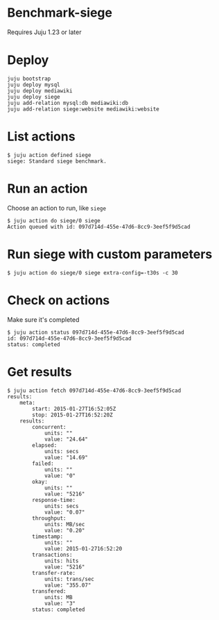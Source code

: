 # Benchmark-siege

Requires Juju 1.23 or later

# Deploy

```
juju bootstrap
juju deploy mysql
juju deploy mediawiki
juju deploy siege
juju add-relation mysql:db mediawiki:db
juju add-relation siege:website mediawiki:website
```

# List actions

```
$ juju action defined siege
siege: Standard siege benchmark.
```

# Run an action

Choose an action to run, like `siege`

```
$ juju action do siege/0 siege
Action queued with id: 097d714d-455e-47d6-8cc9-3eef5f9d5cad
```

# Run siege with custom parameters
```
$ juju action do siege/0 siege extra-config=-t30s -c 30
```

# Check on actions

Make sure it's completed

```
$ juju action status 097d714d-455e-47d6-8cc9-3eef5f9d5cad
id: 097d714d-455e-47d6-8cc9-3eef5f9d5cad
status: completed
```

# Get results

```
$ juju action fetch 097d714d-455e-47d6-8cc9-3eef5f9d5cad
results:
    meta:
        start: 2015-01-27T16:52:05Z
        stop: 2015-01-27T16:52:20Z
    results:
        concurrent:
            units: ""
            value: "24.64"
        elapsed:
            units: secs
            value: "14.69"
        failed:
            units: ""
            value: "0"
        okay:
            units: ""
            value: "5216"
        response-time:
            units: secs
            value: "0.07"
        throughput:
            units: MB/sec
            value: "0.20"
        timestamp:
            units: ""
            value: 2015-01-2716:52:20
        transactions:
            units: hits
            value: "5216"
        transfer-rate:
            units: trans/sec
            value: "355.07"
        transfered:
            units: MB
            value: "3"
        status: completed
```
